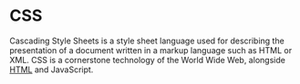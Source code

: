 # CSS

Cascading Style Sheets is a style sheet language used for describing the presentation of a document written in a markup language such as HTML or XML. CSS is a cornerstone technology of the World Wide Web, alongside [HTML](/wiki/HTML) and JavaScript.